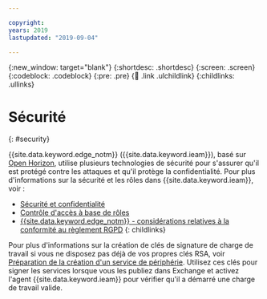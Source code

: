 ```yaml
---

copyright:
years: 2019
lastupdated: "2019-09-04"

---
```


{:new_window: target="blank"}
{:shortdesc: .shortdesc}
{:screen: .screen}
{:codeblock: .codeblock}
{:pre: .pre}
{:child: .link .ulchildlink}
{:childlinks: .ullinks}

# Sécurité 
{: #security}

{{site.data.keyword.edge_notm}} ({{site.data.keyword.ieam}}), basé sur [Open Horizon](https://github.com/open-horizon), utilise plusieurs technologies de sécurité pour s'assurer qu'il est protégé contre les attaques et qu'il protège la confidentialité. Pour plus d'informations sur la sécurité et les rôles dans {{site.data.keyword.ieam}}, voir :

* [Sécurité et confidentialité](../OH/docs/user_management/security_privacy.md)
* [Contrôle d'accès à base de rôles](rbac.md)
* [{{site.data.keyword.edge_notm}} - considérations relatives à la conformité au règlement RGPD](gdpr.md)
{: childlinks}

Pour plus d'informations sur la création de clés de signature de charge de travail si vous ne disposez pas déjà de vos propres clés RSA, voir [Préparation de la création d'un service de périphérie](../developing/service_containers.md). Utilisez ces clés pour signer les services lorsque vous les publiez dans Exchange et activez l'agent {{site.data.keyword.ieam}} pour vérifier qu'il a démarré une charge de travail valide.
